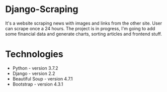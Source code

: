 # Django-Scraping
It's a website scraping news with images and links from the other site.
User can scrape once a 24 hours.
The project is in progress, I'm going to add some financial data and generate charts, sorting articles and frontend stuff.

# Technologies
* Python - version 3.7.2
* Django - version 2.2
* Beautiful Soup - version 4.7.1
* Bootstrap - version 4.3.1

